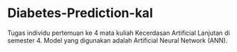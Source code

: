 # Diabetes-Prediction-kal
Tugas individu pertemuan ke 4 mata kuliah Kecerdasan Artificial Lanjutan di semester 4. Model yang digunakan adalah Artificial Neural Network (ANN).
